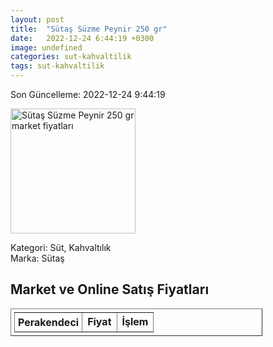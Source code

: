 ```yaml
---
layout: post
title:  "Sütaş Süzme Peynir 250 gr"
date:   2022-12-24 6:44:19 +0300
image: undefined
categories: sut-kahvaltilik
tags: sut-kahvaltilik
---
```


Son Güncelleme: 2022-12-24 9:44:19

<img src="undefined" width="200" alt="Sütaş Süzme Peynir 250 gr market fiyatları" />

Kategori: Süt, Kahvaltılık
<br />
Marka: Sütaş

<h2>Market ve Online Satış Fiyatları</h2>

<table border="1" style="padding: 5px;width:80%;">
  <tr>
    <td style="padding: 5px;"><strong>Perakendeci</strong></td>
    <td><strong>Fiyat</strong></td>
    <td><strong>İşlem</strong></td>
  </tr>
  
</table>
